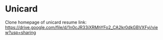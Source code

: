 # Unicard
Clone homepage of unicard
resume link: https://drive.google.com/file/d/1n0cJR33iXRMhYFo2_CA2kr0dkGBVXFyj/view?usp=sharing
